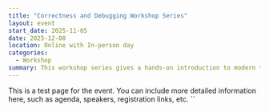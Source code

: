 ```yaml
---
title: "Correctness and Debugging Workshop Series"
layout: event
start_date: 2025-11-05
date: 2025-12-08
location: Online with In-person day
categories:
  - Workshop
summary: This workshop series gives a hands-on introduction to modern tools for debugging and correctness checking.
---
```


This is a test page for the event. You can include more detailed information here, such as agenda, speakers, registration links, etc.
``
